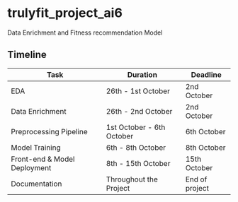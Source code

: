 # trulyfit_project_ai6
Data Enrichment and Fitness recommendation Model

## Timeline
| Task | Duration | Deadline |
|------|----------|----------|
| EDA | 26th - 1st October | 2nd October |
| Data Enrichment | 26th - 2nd October | 2nd October |
| Preprocessing Pipeline | 1st October - 6th October | 6th October |
| Model Training | 6th - 8th October | 8th October |
| Front-end & Model Deployment | 8th - 15th October | 15th October |
| Documentation | Throughout the Project | End of project |


